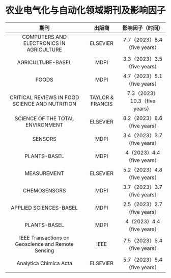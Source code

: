 # 农业电气化与自动化领域期刊及影响因子

|                      期刊                      |      出版商      |       影响因子（时间）        |
| :--------------------------------------------: | :--------------: | :---------------------------: |
|    COMPUTERS AND ELECTRONICS IN AGRICULTURE    |     ELSEVIER     | 7.7（2023）8.4（five years）  |
|               AGRICULTURE-BASEL                |       MDPI       | 3.3（2023）3.5（five years）  |
|                     FOODS                      |       MDPI       | 4.7（2023）5.1（five years）  |
| CRITICAL REVIEWS IN FOOD SCIENCE AND NUTRITION | TAYLOR & FRANCIS | 7.3（2023）10.3（five years） |
|        SCIENCE OF THE TOTAL ENVIRONMENT        |     ELSEVIER     | 8.2（2023）8.6（five years）  |
|                    SENSORS                     |       MDPI       | 3.4（2023）3.7（five years）  |
|                  PLANTS-BASEL                  |       MDPI       |  4（2023）4.4（five years）   |
|                  MEASUREMENT                   |     ELSEVIER     | 5.2（2023）4.8（five years）  |
|                  CHEMOSENSORS                  |       MDPI       | 3.7（2023）3.7（five years）  |
|             APPLIED SCIENCES-BASEL             |       MDPI       | 2.5（2023）2.7（five years）  |
|                  PLANTS-BASEL                  |       MDPI       |  4（2023）4.4（five years）   |
|IEEE Transactions on Geoscience and Remote Sensing|       IEEE       |  7.5（2023）5.4（five years）   |
|             Analytica Chimica Acta             |     ELSEVIER     |  5.7（2023）5.4（five years） |

